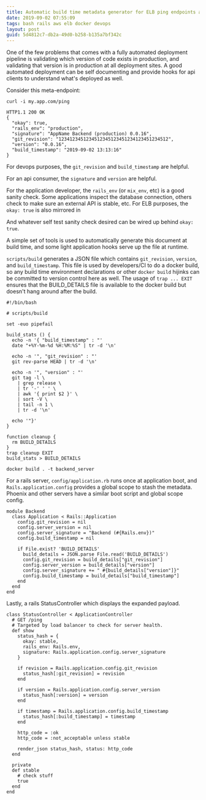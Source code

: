 ```yaml
---
title: Automatic build time metadata generator for ELB ping endpoints and other sanity.
date: 2019-09-02 07:55:09
tags: bash rails aws elb docker devops
layout: post
guid: 5d4812c7-db2a-49d0-b258-b135a7bf342c
---
```


One of the few problems that comes with a fully automated deployment pipeline is validating which version of code exists in production, and validating that version is in production at all deployment sites. A good automated deployment can be self documenting and provide hooks for api clients to understand what's deployed as well.

Consider this meta-endpoint:

    curl -i my.app.com/ping

    HTTP1.1 200 OK
    {
      "okay": true,
      "rails_env": "production",
      "signature": "AppName Backend (production) 0.0.16",
      "git_revision": "1234123451234512345123451234123451234512",
      "version": "0.0.16",
      "build_timestamp": "2019-09-02 13:13:16"
    }

For devops purposes, the `git_revision` and `build_timestamp` are helpful.

For an api consumer, the `signature` and `version` are helpful.

For the application developer, the `rails_env` (or `mix_env`, etc) is a good sanity check. Some applications inspect the database connection, others check to make sure an external API is stable, etc. For ELB purposes, the `okay: true` is also mirrored in 

And whatever self test sanity check desired can be wired up behind `okay: true`.

A simple set of tools is used to automatically generate this document at build time, and some light application hooks serve up the file at runtime.

`scripts/build` generates a JSON file which contains `git_revision`, `version`, and `build_timestamp`. This file is used by developers/CI to do a docker build, so any build time environment declarations or other `docker build` hijinks can be committed to version control here as well. The usage of `trap ... EXIT` ensures that the BUILD_DETAILS file is available to the docker build but doesn't hang around after the build.

    #!/bin/bash

    # scripts/build

    set -euo pipefail

    build_stats () {
      echo -n '{ "build_timestamp" : "'
      date "+%Y-%m-%d %H:%M:%S" | tr -d '\n'

      echo -n '", "git_revision" : "'
      git rev-parse HEAD | tr -d '\n'

      echo -n '", "version" : "'
      git tag -l \
        | grep release \
        | tr '-' ' ' \
        | awk '{ print $2 }' \
        | sort -V \
        | tail -n 1 \
        | tr -d '\n'

      echo '"}'
    }

    function cleanup {
      rm BUILD_DETAILS
    }
    trap cleanup EXIT
    build_stats > BUILD_DETAILS

    docker build . -t backend_server

For a rails server, `config/application.rb` runs once at application boot, and `Rails.application.config` provides a global scope to stash the metadata. Phoenix and other servers have a similar boot script and global scope config.

    module Backend
      class Application < Rails::Application
        config.git_revision = nil
        config.server_version = nil
        config.server_signature = "Backend (#{Rails.env})"
        config.build_timestamp = nil

        if File.exist? 'BUILD_DETAILS'
          build_details = JSON.parse File.read('BUILD_DETAILS')
          config.git_revision = build_details["git_revision"]
          config.server_version = build_details["version"]
          config.server_signature += " #{build_details["version"]}"
          config.build_timestamp = build_details["build_timestamp"]
        end
      end
    end

Lastly, a rails StatusController which displays the expanded payload.

    class StatusController < ApplicationController
      # GET /ping
      # Targeted by load balancer to check for server health.
      def show
        status_hash = {
          okay: stable,
          rails_env: Rails.env,
          signature: Rails.application.config.server_signature
        }

        if revision = Rails.application.config.git_revision
          status_hash[:git_revision] = revision
        end

        if version = Rails.application.config.server_version
          status_hash[:version] = version
        end

        if timestamp = Rails.application.config.build_timestamp
          status_hash[:build_timestamp] = timestamp
        end

        http_code = :ok
        http_code = :not_acceptable unless stable

        render_json status_hash, status: http_code
      end

      private
      def stable
        # check stuff
        true
      end
    end

